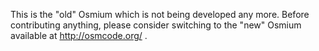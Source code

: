 
This is the "old" Osmium which is not being developed any more. Before
contributing anything, please consider switching to the "new" Osmium
available at http://osmcode.org/ .

